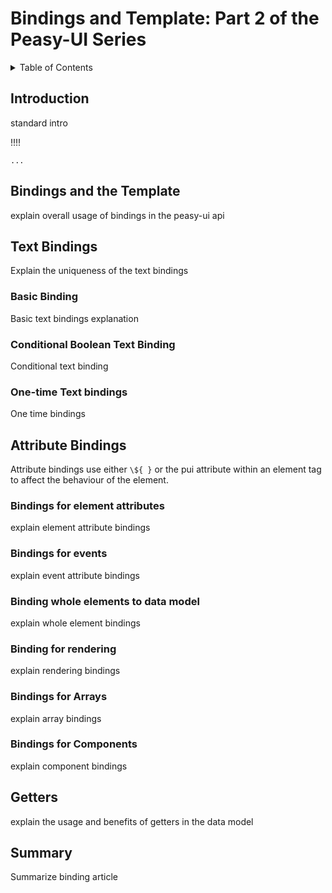 # Bindings and Template: Part 2 of the Peasy-UI Series

<!-- TABLE OF CONTENTS -->
<details>
  <summary>Table of Contents</summary>
  <ol>
    <li><a href="#what-is-peasy-ui">What is Peasy-UI?</a></li>
    <li><a href="#how-does-it-work">How does it work?</a></li>
    <li><a href="#usage">Usage</a>
      <ul>
        <li><a href="#using-node-and-a-bundler">Using node and a bundler</a></li>
        <li><a href="#cdn-import">CDN import</a></li>
      </ul>
    </li>
    <li><a href="#uiviews">UIViews</a>
      <ul>
        <li><a href="#api">API</a>
            <ul>
                <li><a href="#create">create</a></li>
                <li><a href="#destroy">destroy</a></li>
                <li><a href="#attached-and-detached">attached and detached</a></li>
                <li><a href="#queue">queue</a></li>
            </ul>
        </li>
      </ul>
    </li>
    <li><a href="#data-model">Data Model</a></li>
    <li><a href="#string-literal-template">String Literal Template</a></li>
    <li><a href="#bindings">Bindings</a></li>
    <li><a href="#more-information">More information</a></li>
    <li><a href="#conclusion">Conclusion</a></li>
  </ol>
</details>

## Introduction

standard intro

!!!! <pre><code>...</code></pre>

## Bindings and the Template

explain overall usage of bindings in the peasy-ui api

## Text Bindings

Explain the uniqueness of the text bindings

### Basic Binding

Basic text bindings explanation

### Conditional Boolean Text Binding

Conditional text binding

### One-time Text bindings

One time bindings

## Attribute Bindings

Attribute bindings use either `\${ }` or the pui attribute within an element tag to affect the behaviour of the element.

### Bindings for element attributes

explain element attribute bindings

### Bindings for events

explain event attribute bindings

### Binding whole elements to data model

explain whole element bindings

### Binding for rendering

explain rendering bindings

### Bindings for Arrays

explain array bindings

### Bindings for Components

explain component bindings

## Getters

explain the usage and benefits of getters in the data model

## Summary

Summarize binding article
